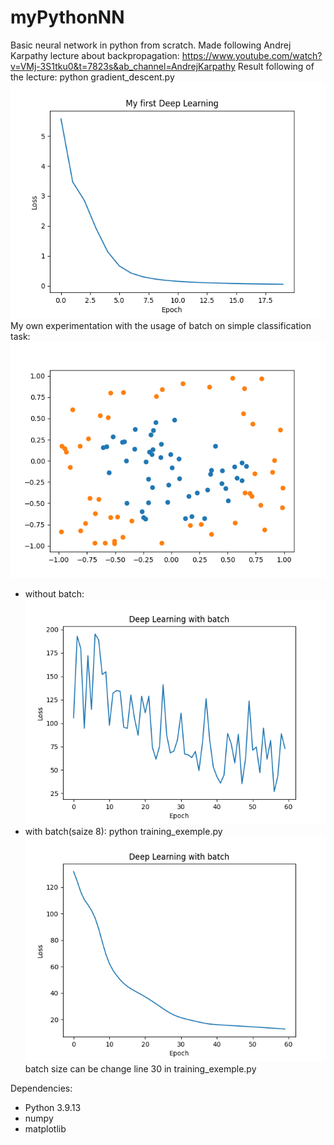 # myPythonNN
Basic neural network in python from scratch. Made following Andrej Karpathy lecture about backpropagation: https://www.youtube.com/watch?v=VMj-3S1tku0&t=7823s&ab_channel=AndrejKarpathy
Result following of the lecture:
python gradient_descent.py
![image](./image/Figure_1.png)
My own experimentation with the usage of batch on simple classification task:
![image](./image/Figure_2_0.png)
- without batch:
![image](./image/Figure_2_1.png)
- with batch(saize 8):
python training_exemple.py
![image](./image/Figure_2_2.png)
batch size can be change line 30 in training_exemple.py


Dependencies:
- Python 3.9.13
- numpy
- matplotlib
